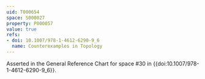```yaml
---
uid: T000654
space: S000027
property: P000057
value: true
refs:
- doi: 10.1007/978-1-4612-6290-9_6
  name: Counterexamples in Topology
---
```


Asserted in the General Reference Chart for space #30 in
{{doi:10.1007/978-1-4612-6290-9_6}}.
